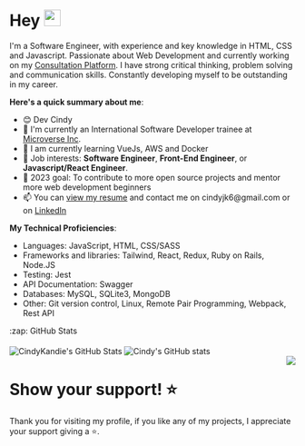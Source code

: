 # Hey <img src="https://media.giphy.com/media/hvRJCLFzcasrR4ia7z/giphy.gif" width="29px">

I'm a Software Engineer, with experience and key knowledge in HTML, CSS and Javascript.  Passionate about Web Development and currently working on my [Consultation Platform](https://cindykandie.hashnode.dev/building-a-full-web-app-consultation-platform).  I have  strong critical thinking, problem solving and communication skills. Constantly developing myself to be outstanding in my career.

**Here's a quick summary about me**:

- 😊 Dev Cindy
- 🌱 I'm currently an International Software Developer trainee at [Microverse Inc](https://www.microverse.org/gclid=CjwKCAiAv9ucBhBXEiwA6N8nYF1ek2YLu_oJwcm8deytCMgQZaRPb8Gr4PMtrxXRv49nRy7mnvrwUxoCJw4QAvD_BwE).
- 🌸 I am currently learning VueJs, AWS and Docker
- 💼 Job interests: **Software Engineer**, **Front-End Engineer**, or **Javascript/React Engineer**.
- 🚀 2023 goal: To contribute to more open source projects and mentor more web development beginners
- 📫 You can [view my resume]([https://cindykandie.github.io/portfolio](https://docs.google.com/document/d/1r4IL3Uj3DdMqtqOzuhbrY11Uyr9x-xdqkABepARthRU/edit?usp=sharing)) and contact me on cindyjk6@gmail.com or on [LinkedIn](https://linkedin.com/in/cindykandie)

**My Technical Proficiencies**:
- Languages: JavaScript, HTML, CSS/SASS
- Frameworks and libraries: Tailwind, React, Redux, Ruby on Rails, Node.JS
- Testing: Jest
- API Documentation: Swagger
- Databases: MySQL, SQLite3, MongoDB
- Other: Git version control, Linux, Remote Pair Programming, Webpack, Rest API

<div>
  <summary>:zap: GitHub Stats</summary>
    </br>
    <img align="center" alt="CindyKandie's GitHub Stats" src="https://github-readme-stats.vercel.app/api?username=cindykandie&show_icons=true&hide_border=false&title_color=ff652f&icon_color=FFE400&bg_color=09131B&text_color=ffffff&border_color=0c1a25" />
   <img align="center" src="https://github-readme-stats.vercel.app/api/top-langs/?username=cindykandie&langs_count=8&layout=compact&hide_border=false&title_color=ff652f&icon_color=FFE400&bg_color=09131B&text_color=ffffff&border_color=0c1a25" alt="Cindy's GitHub stats" />
</div>
<img align="right" src="https://visitor-badge.laobi.icu/badge?page_id=cindykandie">

# Show your support! ⭐
  Thank you for visiting my profile, if you like any of my projects, I appreciate your support giving a :star:.
<!--

